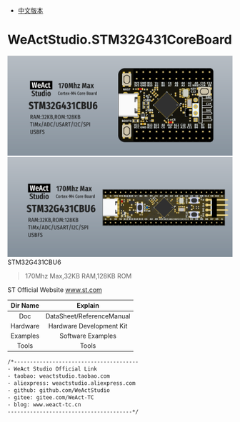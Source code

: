 * [中文版本](./README_zh.md)
# WeActStudio.STM32G431CoreBoard
![display](Images/0.png)
![display](Images/1.png)
STM32G431CBU6
> 170Mhz Max,32KB RAM,128KB ROM

ST Official Website www.st.com

|Dir Name|Explain|
| :--:|:--:|
|Doc|DataSheet/ReferenceManual|
|Hardware|Hardware Development Kit|
|Examples|Software Examples|
|Tools|Tools|

```
/*---------------------------------------
- WeAct Studio Official Link
- taobao: weactstudio.taobao.com
- aliexpress: weactstudio.aliexpress.com
- github: github.com/WeActStudio
- gitee: gitee.com/WeAct-TC
- blog: www.weact-tc.cn
---------------------------------------*/
```
